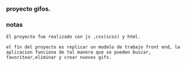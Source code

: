 ### proyecto gifos.

### notas

```
El proyecto fue realizado con js ,css(scss) y html.
```

```
el fin del proyecto es replicar un modelo de trabajo front end, la aplicacion funciona de tal manera que se pueden buscar, favoritear,eliminar y crear nuevos gifs.
```